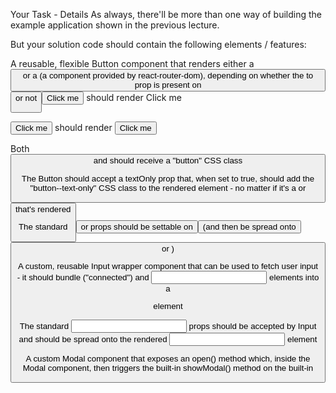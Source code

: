 Your Task - Details
As always, there'll be more than one way of building the example application shown in the previous lecture.

But your solution code should contain the following elements / features:

A reusable, flexible Button component that renders either a <button> or a <Link> (a component provided by react-router-dom), depending on whether the to prop is present on <Button> or not

<Button to="/sessions">Click me</Button> should render <Link to="/sessions">Click me</Link>

<Button>Click me</Button> should render <button>Click me</button>

Both <button> and <Link> should receive a "button" CSS class

The Button should accept a textOnly prop that, when set to true, should add the "button--text-only" CSS class to the rendered element - no matter if it's a <Link> or <button> that's rendered

The standard <button> or <Link> props should be settable on <Button> (and then be spread onto <button> or <Link>)

A custom, reusable Input wrapper component that can be used to fetch user input - it should bundle ("connected") <label> and <input> elements into a <div> element

The standard <input> props should be accepted by Input and should be spread onto the rendered <input> element

A custom Modal component that exposes an open() method which, inside the Modal component, then triggers the built-in showModal() method on the built-in <dialog> element - in addition, the <dialog> element should be "teleported" into the <div id="modal-root"> element

The custom Modal component should then be used for the "Book a Session" and "Upcoming Sessions" components - these components should trigger Modal's exposed open() method whenever they are added to the DOM (i.e., the "Book a Session" and "Upcoming Sessions" components should be rendered conditionally by other components)

Booked sessions should be managed centrally via React's Context API and with help of the useReducer() Hook
